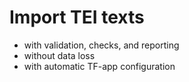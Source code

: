 # Import TEI texts

*   with validation, checks, and reporting
*   without data loss
*   with automatic TF-app configuration
